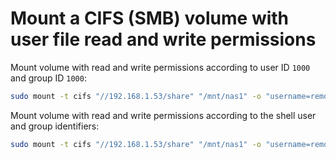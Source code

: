 # Mount a CIFS (SMB) volume with user file read and write permissions

Mount volume with read and write permissions according to user ID `1000` and group ID `1000`:

```sh
sudo mount -t cifs "//192.168.1.53/share" "/mnt/nas1" -o "username=remote_user,workgroup=workgroup,iocharset=utf8,uid=1000,gid=1000"
```

Mount volume with read and write permissions according to the shell user and group identifiers:

```sh
sudo mount -t cifs "//192.168.1.53/share" "/mnt/nas1" -o "username=remote_user,workgroup=workgroup,iocharset=utf8,uid=${UID},gid=${GID}"
```
